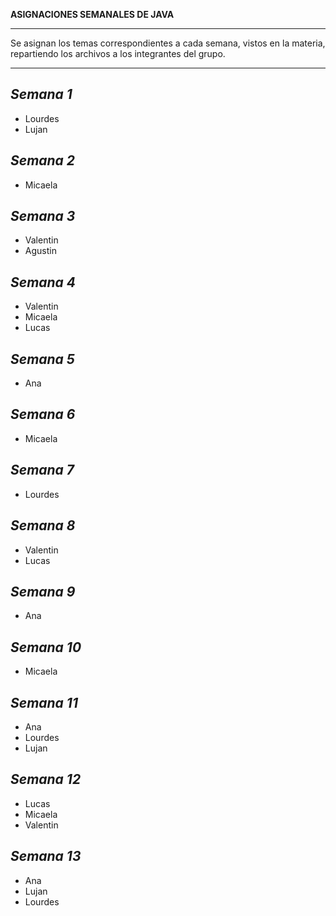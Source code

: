 **ASIGNACIONES SEMANALES DE JAVA**
________________________________________________________________________________________________________________________

Se asignan los temas correspondientes a cada semana, vistos en la materia, repartiendo los archivos a los integrantes del grupo.

________________________________________________________________________________________________________________________
*Semana 1*
------------------------------------------------------------------------------------------------------------------------
* Lourdes
* Lujan

*Semana 2*
------------------------------------------------------------------------------------------------------------------------
* Micaela

*Semana 3*
------------------------------------------------------------------------------------------------------------------------
* Valentin
* Agustin

*Semana 4*
------------------------------------------------------------------------------------------------------------------------
* Valentin
* Micaela
* Lucas
  
*Semana 5*
------------------------------------------------------------------------------------------------------------------------
* Ana
  
*Semana 6*
------------------------------------------------------------------------------------------------------------------------
* Micaela

*Semana 7*
------------------------------------------------------------------------------------------------------------------------
* Lourdes

*Semana 8*
------------------------------------------------------------------------------------------------------------------------
* Valentin
* Lucas

*Semana 9*
------------------------------------------------------------------------------------------------------------------------
* Ana

*Semana 10*
------------------------------------------------------------------------------------------------------------------------
* Micaela

*Semana 11*
------------------------------------------------------------------------------------------------------------------------
* Ana
* Lourdes
* Lujan

*Semana 12*
------------------------------------------------------------------------------------------------------------------------
* Lucas
* Micaela
* Valentin

*Semana 13*
------------------------------------------------------------------------------------------------------------------------
* Ana
* Lujan
* Lourdes
